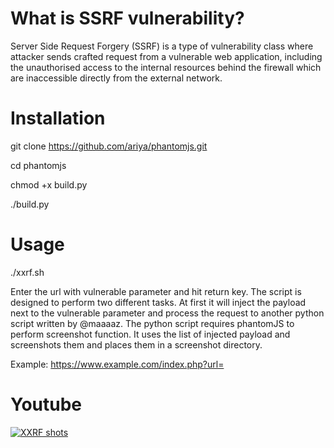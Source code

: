 # What is SSRF vulnerability?
Server Side Request Forgery (SSRF) is a type of vulnerability class where attacker sends crafted request from a vulnerable web application, including the unauthorised access to the internal resources behind the firewall which are inaccessible directly from the external network.

# Installation 
git clone https://github.com/ariya/phantomjs.git

cd phantomjs

chmod +x build.py

./build.py

# Usage

./xxrf.sh

Enter the url with vulnerable parameter and hit return key. The script is designed to perform two different tasks. At first it will inject the payload next to the vulnerable parameter and process the request to another python script written by @maaaaz. The python script requires phantomJS to perform screenshot function. It uses the list of injected payload and screenshots them and places them in a screenshot directory.

Example: https://www.example.com/index.php?url=

# Youtube

[![XXRF shots](https://img.youtube.com/vi/j9Pl7tCAqtw/0.jpg)](https://www.youtube.com/watch?v=j9Pl7tCAqtw)
